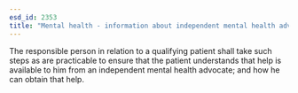```yaml
---
esd_id: 2353
title: "Mental health - information about independent mental health advocates"
---
```


The responsible person in relation to a qualifying patient shall take such steps as are practicable to ensure that the patient understands that help is available to him from an independent mental health advocate; and how he can obtain that help.

